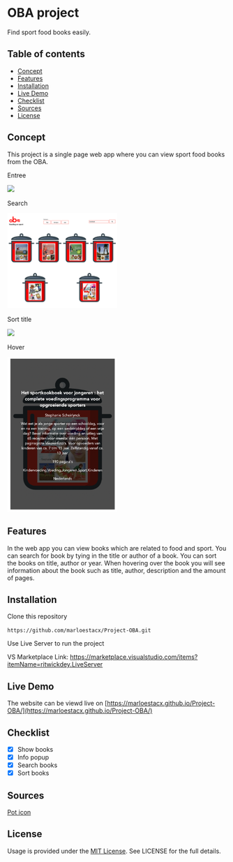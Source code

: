 # OBA project
Find sport food books easily.

## Table of contents
* [Concept](https://github.com/marloestacx/Project-OBA#concept)
* [Features](https://github.com/marloestacx/Project-OBA#features)
* [Installation](https://github.com/marloestacx/Project-OBA#installation)
* [Live Demo](https://github.com/marloestacx/Project-OBA#live-demo)
* [Checklist](https://github.com/marloestacx/Project-OBA#checklist)
* [Sources](https://github.com/marloestacx/Project-OBA#sources)
* [License](https://github.com/marloestacx/Project-OBA#license)

## Concept
This project is a single page web app where you can view sport food books from the OBA.

Entree

<img src="https://github.com/marloestacx/Project-OBA/blob/main/src/images/home.png" width="50%">

Search

<img src="https://github.com/marloestacx/Project-OBA/blob/main/src/images/search.png" width="50%"> 

Sort title

<img src="https://github.com/marloestacx/Project-OBA/blob/main/src/images/sorttitle.png" width="50%"> 

Hover

<img src="https://github.com/marloestacx/Project-OBA/blob/main/src/images/hover.png" width="50%"> 

## Features
In the web app you can view books which are related to food and sport. You can search for book by tying in the title or author of a book. You can sort the books on title, author or year. When hovering over the book you will see information about the book such as title, author, description and the amount of pages.

## Installation 
Clone this repository

`https://github.com/marloestacx/Project-OBA.git`

Use Live Server to run the project

VS Marketplace Link: https://marketplace.visualstudio.com/items?itemName=ritwickdey.LiveServer

## Live Demo
The website can be viewd live on [https://marloestacx.github.io/Project-OBA/](https://marloestacx.github.io/Project-OBA/)

## Checklist
- [x] Show books
- [x] Info popup
- [x] Search books
- [x] Sort books

## Sources
[Pot icon](https://www.flaticon.com/free-icon/pan_767249?term=cooking%20pot&page=1&position=15&page=1&position=15&related_id=767249&origin=search)

## License
Usage is provided under the [MIT License](https://github.com/marloestacx/rijksmuseum/blob/main/LICENSE). See LICENSE for the full details.

<!-- Add a link to your live demo in Github Pages 🌐-->

<!-- ☝️ replace this description with a description of your own work -->

<!-- replace the code in the /docs folder with your own, so you can showcase your work with GitHub Pages 🌍 -->

<!-- Add a nice poster image here at the end of the week, showing off your shiny frontend 📸 -->

<!-- Maybe a table of contents here? 📚 -->

<!-- How about a section that describes how to install this project? 🤓 -->

<!-- ...but how does one use this project? What are its features 🤔 -->

<!-- What external data source is featured in your project and what are its properties 🌠 -->

<!-- Maybe a checklist of done stuff and stuff still on your wishlist? ✅ -->

<!-- How about a license here? 📜 (or is it a licence?) 🤷 -->
